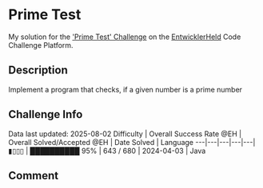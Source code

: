 # Prime Test

My solution for the ['Prime Test' Challenge](https://platform.entwicklerheld.de/challenge/prime-test?technology=Java) on the [EntwicklerHeld](https://platform.entwicklerheld.de/) Code Challenge Platform.

## Description
Implement a program that checks, if a given number is a prime number

## Challenge Info
Data last updated: 2025-08-02
Difficulty | Overall Success Rate @EH | Overall Solved/Accepted @EH | Date Solved | Language
---|---|---|---|---|
▮▯▯▯ | ██████████ 95% | 643 / 680 | 2024-04-03 | Java

## Comment
